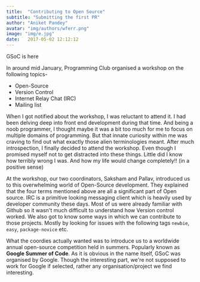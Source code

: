 ```yaml
---
title:  "Contributing to Open Source"
subtitle: "Submitting the first PR"
author: "Aniket Pandey"
avatar: "img/authors/wferr.png"
image: "img/e.jpg"
date:   2017-05-02 12:12:12
---
```


 GSoC is here

In around mid January, Programming Club organised a workshop on the following topics-
<ul>
<li>Open-Source </li>
<li>Version Control </li>
<li>Internet Relay Chat (IRC) </li>
<li>Mailing list </li>
</ul>

When I got notified about the workshop, I was reluctant to attend it. I had been delving deep into front end development during that time. And being a noob programmer, I thought maybe it was a bit too much for me to focus on multiple domains of programming. But that innate curiosity within me was craving to find out what exactly those alien terminologies meant. After much introspection, I finally decided to attend the workshop. Even though I promised myself not to get distracted into these things. Little did I know how terribly wrong I was. And how my life would change completely!! (in a positive sense) 

At the workshop, our two coordinators, Saksham and Pallav, introduced us to this overwhelming world of Open-Source development. They explained that the four terms mentioned above are all a significant part of Open source. IRC is a primitive looking messaging client which is heavily used by developer community these days. Most of us were already familiar with Github so it wasn't much difficult to understand how Version control worked. We also got to know some ways in which we can contribute to those projects. Mostly by looking for issues with the following tags `newbie`, `easy`, `package-novice` etc.

What the coordies actually wanted was to introduce us to a worldwide annual open-source competition held in summers. Popularly known as **Google Summer of Code**. As it is obvious in the name itself, GSoC was organised by Google. Though the interesting part, we're not supposed to work for Google if selected, rather any organisation/project we find interesting. 

